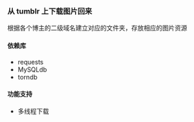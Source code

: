 ### 从 tumblr 上下载图片回来
根据各个博主的二级域名建立对应的文件夹，存放相应的图片资源

#### 依赖库
- requests
- MySQLdb
- torndb

#### 功能支持
- 多线程下载
